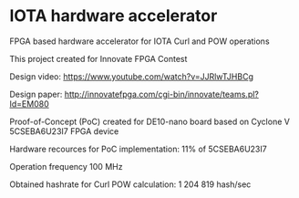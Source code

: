 # IOTA hardware accelerator
FPGA based hardware accelerator for IOTA Curl and POW operations

This project created for Innovate FPGA Contest

Design video: https://www.youtube.com/watch?v=JJRlwTJHBCg

Design paper: http://innovatefpga.com/cgi-bin/innovate/teams.pl?Id=EM080

Proof-of-Concept (PoC) created for DE10-nano board based on Cyclone V 5CSEBA6U23I7 FPGA device

Hardware recources for PoC implementation: 11% of 5CSEBA6U23I7

Operation frequency 100 MHz

Obtained hashrate for Curl POW calculation: 1 204 819 hash/sec 
